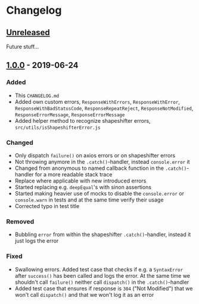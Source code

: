 # Changelog

## [Unreleased]
Future stuff...

## [1.0.0] - 2019-06-24
### Added
- This `CHANGELOG.md`
- Added own custom errors, `ResponseWithErrors`, `ResponseWithError`, `ResponseWithBadStatusCode`, `ResponseRepeatReject`, `ResponseNotModified`, `ResponseErrorMessage`, `ResponseErrorMessage`
- Added helper method to recognize shapeshifter errors, `src/utils/isShapeshifterError.js`

### Changed
- Only dispatch `failure()` on axios errors or on shapeshifter errors
- Not throwing anymore in the `.catch()`-handler, instead `console.error` it
- Changed from anonymous to named callback function in the `.catch()`-handler for a more readable stack trace
- Replace where applicable with new introduced errors
- Started replacing e.g. `deepEqual`'s with sinon assertions
- Started making heavier use of mocks to disable the `console.error` or `console.warn` in tests and at the same time verify their usage
- Corrected typo in test title

### Removed
- Bubbling `error` from within the shapeshifter `.catch()`-handler, instead it just logs the error

### Fixed
- Swallowing errors. Added test case that checks if e.g. a `SyntaxError` after `success()` has been called and logs the error. At the same time we shouldn't call `failure()` neither call `dispatch()` in the `.catch()`-handler
- Added test case that ensures if response is `304` ("Not Modified") that we won't call `dispatch()` and that we won't log it as an error

[Unreleased]: https://github.com/dawaa/redux-shapeshifter-middleware/compare/v1.0.0...head
[1.0.0]: https://github.com/dawaa/redux-shapeshifter-middleware/compare/v0.15.0...v1.0.0

